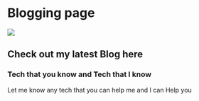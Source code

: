 # Blogging page

<img src="https://aws.wideinfo.org/pagedesignweb.com/wp-content/uploads/2020/08/07073225/Tech-Blog-Preview.png">

## Check out my latest Blog here

### Tech that you know and Tech that I know

Let me know any tech that you can help me and I can Help you
